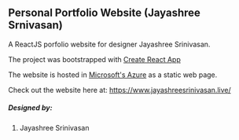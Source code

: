 ## Personal Portfolio Website (Jayashree Srnivasan)

A ReactJS porfolio website for designer Jayashree Srinivasan. 

The project was bootstrapped with <a href="https://github.com/facebook/create-react-app" rel="nofollow" target="_blank">Create React App</a>

The website is hosted in <a href="https://azure.microsoft.com/" rel="nofollow" target="_blank">Microsoft's Azure</a> as a static web page.

Check out the website here at: <a href="https://www.jayashreesrinivasan.live/" rel="nofollow" target="_blank">https://www.jayashreesrinivasan.live/</a> 

##### Designed by:
1. Jayashree Srinivasan